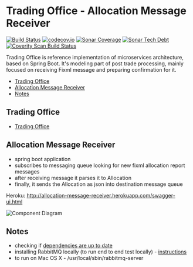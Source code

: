 # Trading Office - Allocation Message Receiver 
[![Build Status](https://travis-ci.org/spolnik/trading-office-allocation-message-receiver.svg?branch=master)](https://travis-ci.org/spolnik/trading-office-allocation-message-receiver) [![codecov.io](https://codecov.io/github/spolnik/trading-office-allocation-message-receiver/coverage.svg?branch=master)](https://codecov.io/github/spolnik/trading-office-allocation-message-receiver?branch=master) [![Sonar Coverage](https://img.shields.io/sonar/https/sonar-nprogramming.rhcloud.com/trading-office-allocation-message-receiver/coverage.svg)](https://sonar-nprogramming.rhcloud.com/dashboard/index/1) [![Sonar Tech Debt](https://img.shields.io/sonar/https/sonar-nprogramming.rhcloud.com/trading-office-allocation-message-receiver/tech_debt.svg)](https://sonar-nprogramming.rhcloud.com/dashboard/index/1) [![Coverity Scan Build Status](https://scan.coverity.com/projects/7604/badge.svg)](https://scan.coverity.com/projects/trading-office-allocation-message-receiver)

Trading Office is reference implementation of microservices architecture, based on Spring Boot. It's modeling part of post trade processing, mainly focused on receiving Fixml message and preparing confirmation for it.

- [Trading Office](#trading-office)
- [Allocation Message Receiver](#allocation-message-receiver)
- [Notes](#notes)

## Trading Office

- [Trading Office](https://github.com/spolnik/trading-office)

## Allocation Message Receiver
- spring boot application
- subscribes to messaging queue looking for new fixml allocation report messages
- after receiving message it parses it to Allocation
- finally, it sends the Allocation as json into destination message queue

Heroku: http://allocation-message-receiver.herokuapp.com/swagger-ui.html

![Component Diagram](https://raw.githubusercontent.com/spolnik/trading-office/master/design/allocation_message_receiver.png)

## Notes
- checking if [dependencies are up to date](https://www.versioneye.com/user/projects/56ad39427e03c7003ba41427)
- installing RabbitMQ locally (to run end to end test locally) - [instructions](https://www.rabbitmq.com/download.html)
- to run on Mac OS X - /usr/local/sbin/rabbitmq-server 
